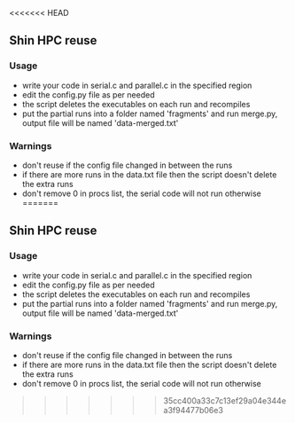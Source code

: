 <<<<<<< HEAD
## Shin HPC reuse

### Usage
- write your code in serial.c and parallel.c in the specified region
- edit the config.py file as per needed
- the script deletes the executables on each run and recompiles
- put the partial runs into a folder named 'fragments' and run merge.py, output file will be named 'data-merged.txt'

### Warnings
- don't reuse if the config file changed in between the runs
- if there are more runs in the data.txt file then the script doesn't delete the extra runs
- don't remove 0 in procs list, the serial code will not run otherwise
=======
## Shin HPC reuse

### Usage
- write your code in serial.c and parallel.c in the specified region
- edit the config.py file as per needed
- the script deletes the executables on each run and recompiles
- put the partial runs into a folder named 'fragments' and run merge.py, output file will be named 'data-merged.txt'

### Warnings
- don't reuse if the config file changed in between the runs
- if there are more runs in the data.txt file then the script doesn't delete the extra runs
- don't remove 0 in procs list, the serial code will not run otherwise
>>>>>>> 35cc400a33c7c13ef29a04e344ea3f94477b06e3
